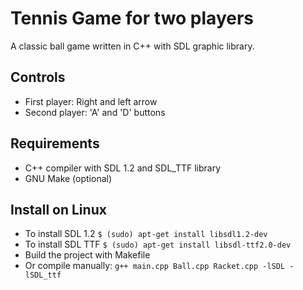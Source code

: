 # Tennis Game for two players

A classic ball game written in C++ with SDL graphic library.

## Controls
- First player: Right and left arrow
- Second player: 'A' and 'D' buttons

## Requirements 
- C++ compiler with SDL 1.2 and SDL_TTF library
- GNU Make (optional)

## Install on Linux
- To install SDL 1.2 `$ (sudo) apt-get install libsdl1.2-dev`
- To install SDL TTF `$ (sudo) apt-get install libsdl-ttf2.0-dev`
- Build the project with Makefile 
- Or compile manually: `g++ main.cpp Ball.cpp Racket.cpp -lSDL -lSDL_ttf`

